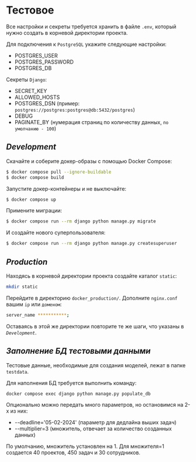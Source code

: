 # Тестовое

Все настройки и секреты требуется хранить в файле `.env`, который нужно создать в корневой директории проекта.

Для подключения к `PostgreSQL` укажите следующие настройки:
 * POSTGRES_USER
 * POSTGRES_PASSWORD
 * POSTGRES_DB

Секреты `Django`:
 * SECRET_KEY
 * ALLOWED_HOSTS
 * POSTGRES_DSN (пример: `postgres://postgres:postgres@db:5432/postgres`)
 * DEBUG
 * PAGINATE_BY (нумерация страниц по количеству данных, `по умолчанию - 100`)

## _Development_

Скачайте и соберите докер-образы с помощью Docker Сompose:
```sh
$ docker compose pull --ignore-buildable
$ docker compose build
```

Запустите докер-контейнеры и не выключайте:
```sh
$ docker compose up
```

Примените миграции:
```sh
$ docker compose run --rm django python manage.py migrate
```

И создайте нового суперпользователя:
```sh
$ docker compose run --rm django python manage.py createsuperuser
```

## _Production_

Находясь в корневой директории проекта создайте каталог `static`:
```sh
mkdir static
```

Перейдите в директорию `docker_production/`. Дополните `nginx.conf` вашим `ip` или `доменом`:
```sh
server_name ***********;
```

Оставаясь в этой же директории повторите те же шаги, что указаны в _`Development`_.

## _Заполнение БД тестовыми данными_

Тестовые данные, необходимые для создания моделей, лежат в папке `testdata`.

Для наполнения БД требуется выполнить команду:
```
docker compose exec django python manage.py populate_db
```

Опционально можно передать много параметров, но остановимся на 2-х из них:

* --deadline='05-02-2024' (параметр для дедлайна выших задач)
* --multiplier=3 (множитель, отвечает за количество созданных данных)

По умолчанию, множитель установлен на 1. Для множителя=1 создается 40 проектов, 450 задач и 30 сотрудников.
